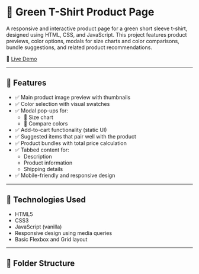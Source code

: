 # 👕 Green T-Shirt Product Page

A responsive and interactive product page for a green short sleeve t-shirt, designed using HTML, CSS, and JavaScript. This project features product previews, color options, modals for size charts and color comparisons, bundle suggestions, and related product recommendations.

🔗 [Live Demo](https://shopify-assessment.vercel.app/)


---

## 📸 Features

- ✅ Main product image preview with thumbnails
- ✅ Color selection with visual swatches
- ✅ Modal pop-ups for:
  - 📏 Size chart
  - 🎨 Compare colors
- ✅ Add-to-cart functionality (static UI)
- ✅ Suggested items that pair well with the product
- ✅ Product bundles with total price calculation
- ✅ Tabbed content for:
  - Description
  - Product information
  - Shipping details
- ✅ Mobile-friendly and responsive design

---

## 🚀 Technologies Used

- HTML5
- CSS3
- JavaScript (vanilla)
- Responsive design using media queries
- Basic Flexbox and Grid layout

---

## 📁 Folder Structure

